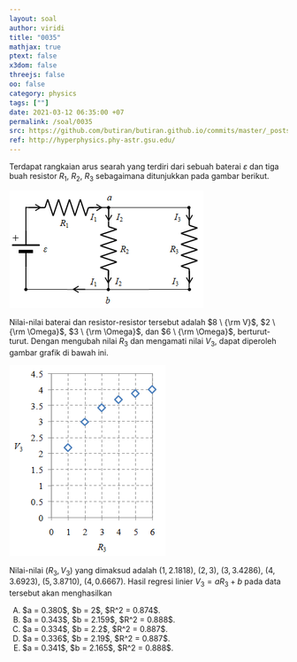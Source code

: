 ```yaml
---
layout: soal
author: viridi
title: "0035"
mathjax: true
ptext: false
x3dom: false
threejs: false
oo: false
category: physics
tags: [""]
date: 2021-03-12 06:35:00 +07
permalink: /soal/0035
src: https://github.com/butiran/butiran.github.io/commits/master/_posts/soal/03/2021-03-12-blank-5.md
ref: http://hyperphysics.phy-astr.gsu.edu/
---
```

Terdapat rangkaian arus searah yang terdiri dari sebuah baterai $\varepsilon$ dan tiga buah resistor $R_1$, $R_2$, $R_3$ sebagaimana ditunjukkan pada gambar berikut.

![..](/assets/img/soal/03/0030.png)

Nilai-nilai baterai dan resistor-resistor tersebut adalah $8 \ {\rm V}$, $2 \ {\rm \Omega}$, $3 \ {\rm \Omega}$, dan $6 \ {\rm \Omega}$, berturut-turut. Dengan mengubah nilai $R_3$ dan mengamati nilai $V_3$, dapat diperoleh gambar grafik di bawah ini.

![..](/assets/img/soal/03/0035.png)

Nilai-nilai $(R_3, V_3)$ yang dimaksud adalah $(1, 2.1818)$, $(2, 3)$, $(3, 3.4286)$, $(4, 3.6923)$, $(5, 3.8710)$, $(4, 0.6667)$. Hasil regresi linier $V_3 = a R_3 + b$ pada data tersebut akan menghasilkan

<ol type="A">
<li>$a = 0.380$, $b = 2$, $R^2 = 0.874$.
<li>$a = 0.343$, $b = 2.159$, $R^2 = 0.888$.
<li>$a = 0.334$, $b = 2.2$, $R^2 = 0.887$.
<li>$a = 0.336$, $b = 2.19$, $R^2 = 0.887$.
<li>$a = 0.341$, $b = 2.165$, $R^2 = 0.888$.
